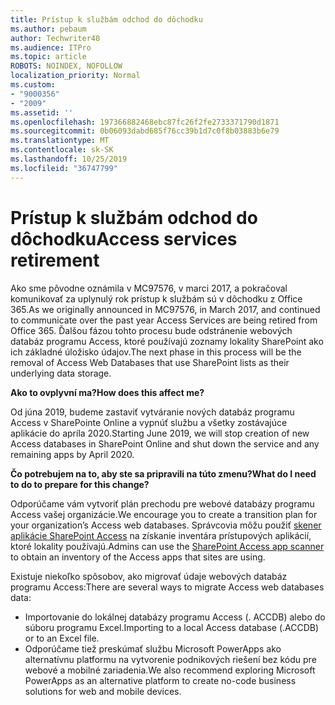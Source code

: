 ```yaml
---
title: Prístup k službám odchod do dôchodku
ms.author: pebaum
author: Techwriter40
ms.audience: ITPro
ms.topic: article
ROBOTS: NOINDEX, NOFOLLOW
localization_priority: Normal
ms.custom:
- "9000356"
- "2009"
ms.assetid: ''
ms.openlocfilehash: 197366882468ebc87fc26f2fe2733371790d1871
ms.sourcegitcommit: 0b06093dabd685f76cc39b1d7c0f8b03883b6e79
ms.translationtype: MT
ms.contentlocale: sk-SK
ms.lasthandoff: 10/25/2019
ms.locfileid: "36747799"
---
```

# <a name="access-services-retirement"></a><span data-ttu-id="da2f0-102">Prístup k službám odchod do dôchodku</span><span class="sxs-lookup"><span data-stu-id="da2f0-102">Access services retirement</span></span>

<span data-ttu-id="da2f0-103">Ako sme pôvodne oznámila v MC97576, v marci 2017, a pokračoval komunikovať za uplynulý rok prístup k službám sú v dôchodku z Office 365.</span><span class="sxs-lookup"><span data-stu-id="da2f0-103">As we originally announced in MC97576, in March 2017, and continued to communicate over the past year Access Services are being retired from Office 365.</span></span> <span data-ttu-id="da2f0-104">Ďalšou fázou tohto procesu bude odstránenie webových databáz programu Access, ktoré používajú zoznamy lokality SharePoint ako ich základné úložisko údajov.</span><span class="sxs-lookup"><span data-stu-id="da2f0-104">The next phase in this process will be the removal of Access Web Databases that use SharePoint lists as their underlying data storage.</span></span>

<span data-ttu-id="da2f0-105">**Ako to ovplyvní ma?**</span><span class="sxs-lookup"><span data-stu-id="da2f0-105">**How does this affect me?**</span></span>

<span data-ttu-id="da2f0-106">Od júna 2019, budeme zastaviť vytváranie nových databáz programu Access v SharePointe Online a vypnúť službu a všetky zostávajúce aplikácie do apríla 2020.</span><span class="sxs-lookup"><span data-stu-id="da2f0-106">Starting June 2019, we will stop creation of new Access databases in SharePoint Online and shut down the service and any remaining apps by April 2020.</span></span>

<span data-ttu-id="da2f0-107">**Čo potrebujem na to, aby ste sa pripravili na túto zmenu?**</span><span class="sxs-lookup"><span data-stu-id="da2f0-107">**What do I need to do to prepare for this change?**</span></span>

<span data-ttu-id="da2f0-108">Odporúčame vám vytvoriť plán prechodu pre webové databázy programu Access vašej organizácie.</span><span class="sxs-lookup"><span data-stu-id="da2f0-108">We encourage you to create a transition plan for your organization’s Access web databases.</span></span> <span data-ttu-id="da2f0-109">Správcovia môžu použiť [skener aplikácie SharePoint Access](https://github.com/SharePoint/PnP-Tools/tree/master/Solutions/SharePoint.AccessApp.Scanner) na získanie inventára prístupových aplikácií, ktoré lokality používajú.</span><span class="sxs-lookup"><span data-stu-id="da2f0-109">Admins can use the [SharePoint Access app scanner](https://github.com/SharePoint/PnP-Tools/tree/master/Solutions/SharePoint.AccessApp.Scanner) to obtain an inventory of the Access apps that sites are using.</span></span>

<span data-ttu-id="da2f0-110">Existuje niekoľko spôsobov, ako migrovať údaje webových databáz programu Access:</span><span class="sxs-lookup"><span data-stu-id="da2f0-110">There are several ways to migrate Access web databases data:</span></span>

- <span data-ttu-id="da2f0-111">Importovanie do lokálnej databázy programu Access (. ACCDB) alebo do súboru programu Excel.</span><span class="sxs-lookup"><span data-stu-id="da2f0-111">Importing to a local Access database (.ACCDB) or to an Excel file.</span></span>
- <span data-ttu-id="da2f0-112">Odporúčame tiež preskúmať službu Microsoft PowerApps ako alternatívnu platformu na vytvorenie podnikových riešení bez kódu pre webové a mobilné zariadenia.</span><span class="sxs-lookup"><span data-stu-id="da2f0-112">We also recommend exploring Microsoft PowerApps as an alternative platform to create no-code business solutions for web and mobile devices.</span></span>